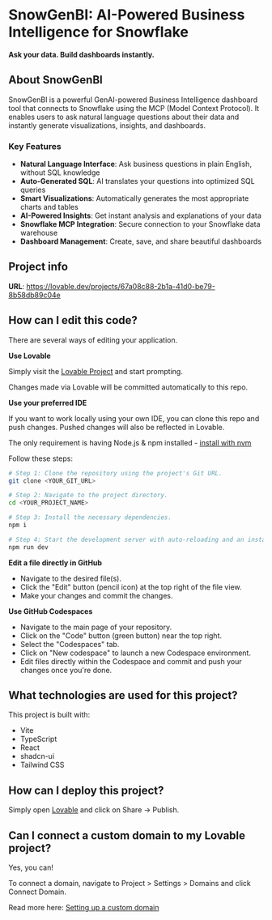 # SnowGenBI: AI-Powered Business Intelligence for Snowflake

**Ask your data. Build dashboards instantly.**

## About SnowGenBI

SnowGenBI is a powerful GenAI-powered Business Intelligence dashboard tool that connects to Snowflake using the MCP (Model Context Protocol). It enables users to ask natural language questions about their data and instantly generate visualizations, insights, and dashboards.

### Key Features

- **Natural Language Interface**: Ask business questions in plain English, without SQL knowledge
- **Auto-Generated SQL**: AI translates your questions into optimized SQL queries
- **Smart Visualizations**: Automatically generates the most appropriate charts and tables
- **AI-Powered Insights**: Get instant analysis and explanations of your data
- **Snowflake MCP Integration**: Secure connection to your Snowflake data warehouse
- **Dashboard Management**: Create, save, and share beautiful dashboards

## Project info

**URL**: https://lovable.dev/projects/67a08c88-2b1a-41d0-be79-8b58db89c04e

## How can I edit this code?

There are several ways of editing your application.

**Use Lovable**

Simply visit the [Lovable Project](https://lovable.dev/projects/67a08c88-2b1a-41d0-be79-8b58db89c04e) and start prompting.

Changes made via Lovable will be committed automatically to this repo.

**Use your preferred IDE**

If you want to work locally using your own IDE, you can clone this repo and push changes. Pushed changes will also be reflected in Lovable.

The only requirement is having Node.js & npm installed - [install with nvm](https://github.com/nvm-sh/nvm#installing-and-updating)

Follow these steps:

```sh
# Step 1: Clone the repository using the project's Git URL.
git clone <YOUR_GIT_URL>

# Step 2: Navigate to the project directory.
cd <YOUR_PROJECT_NAME>

# Step 3: Install the necessary dependencies.
npm i

# Step 4: Start the development server with auto-reloading and an instant preview.
npm run dev
```

**Edit a file directly in GitHub**

- Navigate to the desired file(s).
- Click the "Edit" button (pencil icon) at the top right of the file view.
- Make your changes and commit the changes.

**Use GitHub Codespaces**

- Navigate to the main page of your repository.
- Click on the "Code" button (green button) near the top right.
- Select the "Codespaces" tab.
- Click on "New codespace" to launch a new Codespace environment.
- Edit files directly within the Codespace and commit and push your changes once you're done.

## What technologies are used for this project?

This project is built with:

- Vite
- TypeScript
- React
- shadcn-ui
- Tailwind CSS

## How can I deploy this project?

Simply open [Lovable](https://lovable.dev/projects/67a08c88-2b1a-41d0-be79-8b58db89c04e) and click on Share -> Publish.

## Can I connect a custom domain to my Lovable project?

Yes, you can!

To connect a domain, navigate to Project > Settings > Domains and click Connect Domain.

Read more here: [Setting up a custom domain](https://docs.lovable.dev/tips-tricks/custom-domain#step-by-step-guide)
